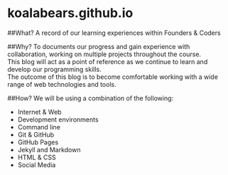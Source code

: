 # koalabears.github.io


##What? 
A record of our learning experiences within Founders &amp; Coders

##Why?
To documents our progress and gain experience with collaboration, working on multiple projects throughout the course.  
This blog will act as a point of reference as we continue to learn and develop our programming skills.  
The outcome of this blog is to become comfortable working with a wide range of web technologies and tools.

##How?
We will be using a combination of the following:

* Internet & Web
* Development environments
* Command line
* Git & GitHub
* GitHub Pages
* Jekyll and Markdown
* HTML & CSS
* Social Media
